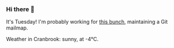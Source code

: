 ### Hi there :wave:

It's Tuesday! I'm probably working for [this bunch](https://github.com/kohofinancial), maintaining a Git mailmap.

Weather in Cranbrook: sunny, at -4°C.
